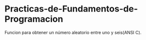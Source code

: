 # Practicas-de-Fundamentos-de-Programacion

Funcion para obtener un número aleatorio entre uno y seis(ANSI C).

